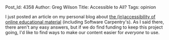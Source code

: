 Post_Id: 4358
Author: Greg Wilson
Title: Accessible to All?
Tags: opinion

<p>I just posted an article on my personal blog about <a href="http://third-bit.com/blog/archives/4356.html">the (in)accessibility of online educational material</a> (including Software Carpentry's). As I said there, there aren't any easy answers, but if we do find funding to keep this project going, I'd like to find ways to make our content easier for <em>everyone</em> to use.</p>
